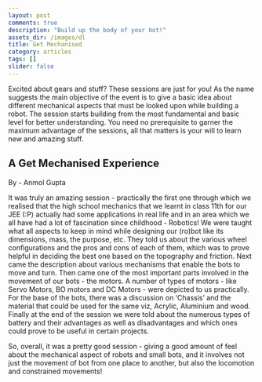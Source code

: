 ```yaml
---
layout: post
comments: true
description: "Build up the body of your bot!"
assets_dir: /images/dl
title: Get Mechanised
category: articles
tags: []
slider: false
---
```

<!-- 
<div id="sliderFrame">
    <div id="slider">
        <img src="{{ site.url }}/images/Get_Mechanised/GM1.jpg"/>
        <img src="{{ site.url }}/images/Get_Mechanised/GM2.jpg" />
        <img src="{{ site.url }}/images/Get_Mechanised/GM3.jpg" />
    </div>
</div> -->



Excited about gears and stuff? These sessions are just for you!
As the name suggests the main objective of the event is to give a basic idea about different mechanical aspects that must be looked upon while building a robot. The session starts building from the most fundamental and basic level for better understanding. You need no prerequisite to garner the maximum advantage of the sessions, all that matters is your will to learn new and amazing stuff.

## A Get Mechanised Experience

By - Anmol Gupta

It was truly an amazing session - practically the first one through which we realised that the high school mechanics that we learnt in class 11th for our JEE (:P) actually had some applications in real life and in an area which we all have had a lot of fascination since childhood - Robotics!
We were taught what all aspects to keep in mind while designing our (ro)bot like its dimensions, mass, the purpose, etc.
They told us about the various wheel configurations and the pros and cons of each of them, which was to prove helpful in deciding the best one based on the topography and friction. Next came the description about various mechanisms that enable the bots to move and turn.
Then came one of the most important parts involved in the movement of our bots - the motors. A number of types of motors - like Servo Motors, BO motors and DC Motors - were depicted to us practically.
For the base of the bots, there was a discussion on ‘Chassis’ and the material that could be used for the same viz, Acrylic, Aluminium and wood.
Finally at the end of the session we were told about the numerous types of battery and their advantages as well as disadvantages and which ones could prove to be useful in certain projects.

So, overall, it was a pretty good session - giving a good amount of feel about the mechanical aspect of robots and small bots, and it involves not just the movement of bot from one place to another, but also the locomotion and constrained movements!
